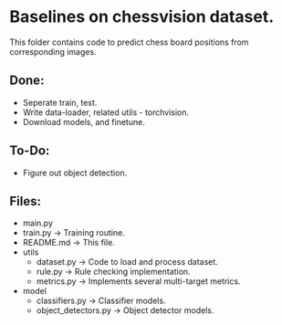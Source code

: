 # Baselines on chessvision dataset.

This folder contains code to predict chess board positions from corresponding images.

## Done:
  - Seperate train, test.
  - Write data-loader, related utils - torchvision.
  - Download models, and finetune.
## To-Do:
  - Figure out object detection.

## Files:

  - main.py
  - train.py            -> Training routine.
  - README.md           -> This file.
  - utils
    - dataset.py        -> Code to load and process dataset.
    - rule.py           -> Rule checking implementation.
    - metrics.py        -> Implements several multi-target metrics.
  - model
    - classifiers.py                -> Classifier models.
    - object_detectors.py           -> Object detector models.
